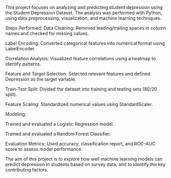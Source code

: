 This project focuses on analyzing and predicting student depression using the Student Depression Dataset. The analysis was performed with Python, using data preprocessing, visualization, and machine learning techniques.

Steps Performed:
Data Cleaning: Removed leading/trailing spaces in column names and checked for missing values.

Label Encoding: Converted categorical features into numerical format using LabelEncoder.

Correlation Analysis: Visualized feature correlations using a heatmap to identify patterns.

Feature and Target Selection: Selected relevant features and defined Depression as the target variable.

Train-Test Split: Divided the dataset into training and testing sets (80/20 split).

Feature Scaling: Standardized numerical values using StandardScaler.

Modeling:

Trained and evaluated a Logistic Regression model.

Trained and evaluated a Random Forest Classifier.

Evaluation Metrics: Used accuracy, classification report, and ROC-AUC score to assess model performance.

The aim of this project is to explore how well machine learning models can predict depression in students based on survey data, and to identify the key contributing factors.
